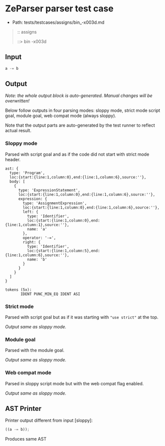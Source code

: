 # ZeParser parser test case

- Path: tests/testcases/assigns/bin_-x003d.md

> :: assigns
>
> ::> bin -x003d

## Input

`````js
a -= b
`````

## Output

_Note: the whole output block is auto-generated. Manual changes will be overwritten!_

Below follow outputs in four parsing modes: sloppy mode, strict mode script goal, module goal, web compat mode (always sloppy).

Note that the output parts are auto-generated by the test runner to reflect actual result.

### Sloppy mode

Parsed with script goal and as if the code did not start with strict mode header.

`````
ast: {
  type: 'Program',
  loc:{start:{line:1,column:0},end:{line:1,column:6},source:''},
  body: [
    {
      type: 'ExpressionStatement',
      loc:{start:{line:1,column:0},end:{line:1,column:6},source:''},
      expression: {
        type: 'AssignmentExpression',
        loc:{start:{line:1,column:0},end:{line:1,column:6},source:''},
        left: {
          type: 'Identifier',
          loc:{start:{line:1,column:0},end:{line:1,column:1},source:''},
          name: 'a'
        },
        operator: '-=',
        right: {
          type: 'Identifier',
          loc:{start:{line:1,column:5},end:{line:1,column:6},source:''},
          name: 'b'
        }
      }
    }
  ]
}

tokens (5x):
       IDENT PUNC_MIN_EQ IDENT ASI
`````

### Strict mode

Parsed with script goal but as if it was starting with `"use strict"` at the top.

_Output same as sloppy mode._

### Module goal

Parsed with the module goal.

_Output same as sloppy mode._

### Web compat mode

Parsed in sloppy script mode but with the web compat flag enabled.

_Output same as sloppy mode._

## AST Printer

Printer output different from input [sloppy]:

````js
((a -= b));
````

Produces same AST
